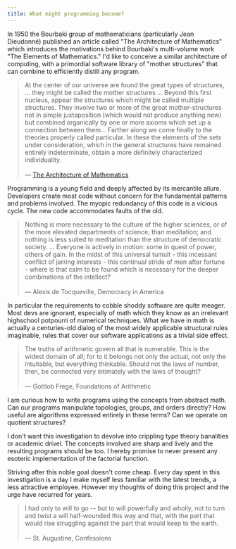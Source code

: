 ```yaml
---
title: What might programming become?
---
```


In 1950 the Bourbaki group of mathematicians (particularly Jean
Dieudonné) published an article called "The Architecture of
Mathematics" which introduces the motivations behind Bourbaki's
multi-volume work "The Elements of Mathematics." I'd like to conceive
a similar architecture of computing, with a primordial software
library of "mother structures" that can combine to efficiently
distill any program.

> At the center of our universe are found the great types of
structures, ... they might be called the mother structures ...
Beyond this first nucleus, appear the structures which might be
called multiple structures. They involve two or more of the great
mother-structures not in simple juxtaposition (which would not
produce anything new) but combined organically by one or more axioms
which set up a connection between them... Farther along we come
finally to the theories properly called particular. In these the
elements of the sets under consideration, which in the general
structures have remained entirely indeterminate, obtain a more
definitely characterized individuality. <br /><br />  — [The Architecture of
Mathematics](http://mduchin.math.tufts.edu/UCD/111/readings/architecture.pdf)

Programming is a young field and deeply affected by its mercantile
allure. Developers create most code without concern for the fundamental
patterns and problems involved. The myopic redundancy of this code is a
vicious cycle. The new code accommodates faults of the old.

> Nothing is more necessary to the culture of the higher sciences,
or of the more elevated departments of science, than meditation;
and nothing is less suited to meditation than the structure of
democratic society. ... Everyone is actively in motion: some in
quest of power, others of gain. In the midst of this universal
tumult - this incessant conflict of jarring interests - this continual
stride of men after fortune - where is that calm to be found which
is necessary for the deeper combinations of the intellect?<br />
<br /> — Alexis de Tocqueville, Democracy in America

In particular the requirements to cobble shoddy software are quite
meager. Most devs are ignorant, especially of math which they know as an
irrelevant highschool potpourri of numerical techniques. What we have in
math is actually a centuries-old dialog of the most widely applicable
structural rules imaginable, rules that cover our software applications
as a trivial side effect.

> The truths of arithmetic govern all that is numerable. This is
the widest domain of all; for to it belongs not only the actual,
not only the intuitable, but everything thinkable. Should not the
laws of number, then, be connected very intimately with the laws
of thought?<br /><br />
— Gottlob Frege, Foundations of Arithmetic

I am curious how to write programs using the concepts from abstract
math. Can our programs manipulate topologies, groups, and orders
directly? How useful are algorithms expressed entirely in these
terms?  Can we operate on quotient structures?

I don't want this investigation to devolve into crippling type theory
banalities or academic drivel. The concepts involved are sharp and
lively and the resulting programs should be too. I hereby promise to
never present any esoteric implementation of the factorial function.

Striving after this noble goal doesn't come cheap. Every day spent in
this investigation is a day I make myself less familiar with the latest
trends, a less attractive employee. However my thoughts of doing this
project and the urge have recurred for years.

> I had only to will to go -- but to will powerfully and
wholly, not to turn and twist a will half-wounded this way and that,
with the part that would rise struggling against the part that would
keep to the earth.<br /><br />
— St. Augustine, Confessions
